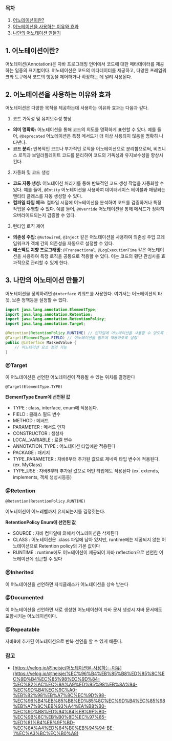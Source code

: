 ### 목차

1. [어노테이션이란?](#1-어노테이션이란)
2. [어노테이션을 사용하는 이유와 효과](#2-어노테이션을-사용하는-이유와-효과)
3. [나만의 어노테이션 만들기](#3-나만의-어노테이션-만들기)

## 1. 어노테이션이란?

어노테이션(Annotation)은 자바 프로그래밍 언어에서 코드에 대한 메타데이터를 제공하는 일종의 표기법이다. 어노테이션은 코드의 메타데이터를 제공하고, 다양한 프레임워크와 도구에서 코드의 행동을 제어하거나 확장하는 데 널리 사용된다.

## 2. 어노테이션을 사용하는 이유와 효과

어노테이션은 다양한 목적을 제공하는데 사용하는 이유와 효과는 다음과 같다.


1. 코드 가독성 및 유지보수성 향상
- **의미 명확화:** 어노테이션을 통해 코드의 의도를 명확하게 표현할 수 있다. 예를 들어, `@Deprecated` 어노테이션은 특정 메서드가 더 이상 사용되지 않음을 명확히 나타낸다.
- **코드 분리:** 반복적인 코드나 부가적인 로직을 어노테이션으로 분리함으로써, 비즈니스 로직과 보일러플레이트 코드를 분리하여 코드의 가독성과 유지보수성을 향상시킨다.
2. 자동화 및 코드 생성
- **코드 자동 생성:** 어노테이션 처리기를 통해 반복적인 코드 생성 작업을 자동화할 수 있다. 예를 들어, `@Entity` 어노테이션을 사용하여 데이터베이스 테이블과 매핑되는 엔티티 클래스를 자동 생성할 수 있다.
- **컴파일 타임 체크:** 컴파일 시점에 어노테이션을 분석하여 코드를 검증하거나 특정 작업을 수행할 수 있다. 예를 들어, `@Override` 어노테이션을 통해 메서드가 정확히 오버라이드되는지 검증할 수 있다.
3. 런타임 로직 제어
- **의존성 주입:** `@Autowired`, `@Inject` 같은 어노테이션을 사용하여 의존성 주입 프레임워크가 객체 간의 의존성을 자동으로 설정할 수 있다.
- **애스펙트 지향 프로그래밍:** `@Transactional`, `@LogExecutionTime` 같은 어노테이션을 사용하여 특정 로직을 공통으로 적용할 수 있다. 이는 코드의 횡단 관심사를 효과적으로 관리할 수 있게 한다.


## 3. 나만의 어노테이션 만들기

어노테이션을 정의하려면 `@interface` 키워드를 사용한다. 여기서는 어노테이션의 타겟, 보존 정책등을 설정할 수 있다.

```java
import java.lang.annotation.ElementType;
import java.lang.annotation.Retention;
import java.lang.annotation.RetentionPolicy;
import java.lang.annotation.Target;

@Retention(RetentionPolicy.RUNTIME) // 런타임에 어노테이션을 사용할 수 있도록 설정
@Target(ElementType.FIELD) // 어노테이션을 필드에 적용하도록 설정
public @interface MaskedValue {
    // 어노테이션 요소 정의 가능
}
```

### @Target

이 어노테이션은 선언한 어노테이션이 적용될 수 있는 위치를 결정한다

`@Target(ElementType.TYPE)`

**ElementType Enum에 선언된 값**

- TYPE : class, interface, enum에 적용된다.
- FIELD : 클래스 필드 변수
- METHOD : 메서드
- PARAMETER : 메서드 인자
- CONSTRUCTOR : 생성자
- LOCAL_VARIABLE : 로컬 변수
- ANNOTATION_TYPE : 어노테이션 타입에만 적용된다
- PACKAGE : 패키지
- TYPE_PARAMETER : 자바8부터 추가된 값으로 제네릭 타입 변수에 적용된다. (ex. MyClass)
- TYPE_USE : 자바8부터 추가된 값으로 어떤 타입에도 적용된다 (ex. extends, implements, 객체 생성시등등)

### @Retention

`@Retention(RetentionPolicy.RUNTIME)`

어노테이션이 어느레벨까지 유지되는지를 결정짓는다.

**RetentionPolicy Enum에 선언된 값**

- SOURCE : 자바 컴파일에 의해서 어노테이션은 삭제된다
- CLASS : 어노테이션은 .class 파일에 남아 있지만, runtime에는 제공되지 않는 어노테이션으로 Retention policy의 기본 값이다
- RUNTIME : runtime에도 어노테이션이 제공되어 자바 reflection으로 선언한 어노테이션에 접근할 수 있다

### @Inherited

이 어노테이션을 선언하면 자식클래스가 어노테이션을 상속 받는다

### @Documented

이 어노테이션을 선언하면 새로 생성한 어노테이션이 자바 문서 생성시 자바 문서에도 포함시키는 어노테이션이다.

### @Repeatable

자바8에 추가된 어노테이션으로 반복 선언을 할 수 있게 해준다.

### 참고

- [https://velog.io/@heisje/어노테이션을-사용하는-이유](https://velog.io/@heisje/%EC%96%B4%EB%85%B8%ED%85%8C%EC%9D%B4%EC%85%98%EC%9D%84-%EC%82%AC%EC%9A%A9%ED%95%98%EB%8A%94-%EC%9D%B4%EC%9C%A0-%EB%82%98%EB%A7%8C%EC%9D%98-%EC%96%B4%EB%85%B8%ED%85%8C%EC%9D%B4%EC%85%98%EB%A7%8C%EB%93%A4%EA%B8%B0-%EC%9D%B8%ED%94%84%EB%9F%B0-%EC%9B%8C%EB%B0%8D%EC%97%85-%ED%81%B4%EB%9F%BD-%EC%8A%A4%ED%84%B0%EB%94%94-BE-1%EC%A3%BC%EC%B0%A8)